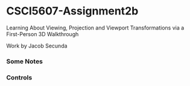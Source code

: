 # CSCI5607-Assignment2b
Learning About Viewing, Projection and Viewport Transformations via a First-Person 3D Walkthrough

Work by Jacob Secunda

### Some Notes

### Controls



